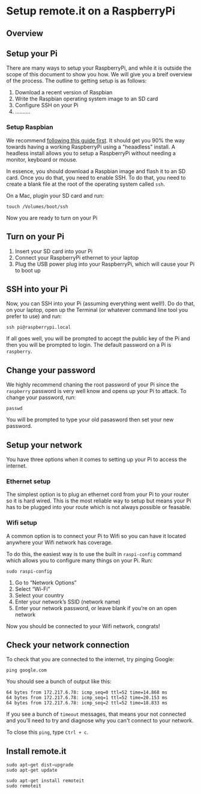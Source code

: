 # Setup remote.it on a RaspberryPi

## Overview

## Setup your Pi

There are many ways to setup your RaspberryPi, and while it is outside the scope of this document to show you how. We will give you a breif overview of the process. The outline to getting setup is as follows:

1. Download a recent version of Raspbian
2. Write the Raspbian operating system image to an SD card
3. Configure SSH on your Pi
4. ..........

### Setup Raspbian

We recommend [following this guide first](https://hackernoon.com/raspberry-pi-headless-install-462ccabd75d0). It should get you 90% the way towards having a working RaspberryPi using a "heaadless" install. A headless install allows you to setup a RaspberryPi without needing a monitor, keyboard or mouse.

In essence, you should download a Raspbian image and flash it to an SD card. Once you do that, you need to enable SSH. To do that, you need to create a blank file at the root of the operating system called `ssh`.

On a Mac, plugin your SD card and run:

```shell
touch /Volumes/boot/ssh
```

Now you are ready to turn on your Pi

## Turn on your Pi

1. Insert your SD card into your Pi
2. Connect your RaspberryPi ethernet to your laptop
3. Plug the USB power plug into your RaspberryPi, which will cause your Pi to boot up

## SSH into your Pi

Now, you can SSH into your Pi (assuming everything went well!). Do do that, on your laptop, open up the Terminal (or whatever command line tool you prefer to use) and run:

```shell
ssh pi@raspberrypi.local
```

If all goes well, you will be prompted to accept the public key of the Pi and then you will be prompted to login. The default password on a Pi is `raspberry`.

## Change your password

We highly recommend chaning the root password of your Pi since the `raspberry` password is very well know and opens up your Pi to attack. To change your password, run:

```shell
passwd
```

You will be prompted to type your old pasasword then set your new password.

## Setup your network

You have three options when it comes to setting up your Pi to access the internet.

### Ethernet setup

The simplest option is to plug an ethernet cord from your Pi to your router so it is hard wired. This is the most reliable way to setup but means your Pi has to be plugged into your route which is not always possible or feasable.

### Wifi setup

A common option is to connect your Pi to Wifi so you can have it located anywhere your Wifi network has coverage.

To do this, the easiest way is to use the built in `raspi-config` command which allows you to configure many things on your Pi. Run:

```shell
sudo raspi-config
```

1. Go to “Network Options”
2. Select “Wi-Fi”
3. Select your country
4. Enter your network’s SSID (network name)
5. Enter your network password, or leave blank if you’re on an open network

Now you should be connected to your Wifi network, congrats!

## Check your network connection

To check that you are connected to the internet, try pinging Google:

```shell
ping google.com
```

You should see a bunch of output like this:

```shell
64 bytes from 172.217.6.78: icmp_seq=0 ttl=52 time=14.868 ms
64 bytes from 172.217.6.78: icmp_seq=1 ttl=52 time=20.153 ms
64 bytes from 172.217.6.78: icmp_seq=2 ttl=52 time=18.833 ms
```

If you see a bunch of `timeout` messages, that means your not connected and you'll need to try and diagnose why you can't connect to your network.

To close this `ping`, type `Ctrl + c`.

## Install remote.it

```shell
sudo apt−get dist−upgrade
sudo apt-get update
```

```shell
sudo apt-get install remoteit
sudo remoteit
```
